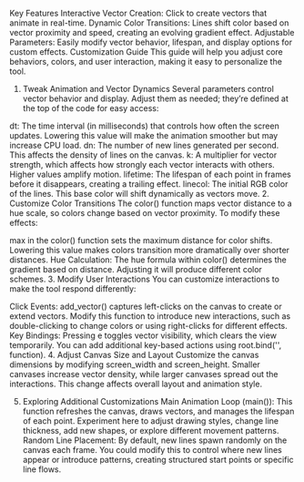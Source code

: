 Key Features
Interactive Vector Creation: Click to create vectors that animate in real-time.
Dynamic Color Transitions: Lines shift color based on vector proximity and speed, creating an evolving gradient effect.
Adjustable Parameters: Easily modify vector behavior, lifespan, and display options for custom effects.
Customization Guide
This guide will help you adjust core behaviors, colors, and user interaction, making it easy to personalize the tool.

1. Tweak Animation and Vector Dynamics
Several parameters control vector behavior and display. Adjust them as needed; they’re defined at the top of the code for easy access:

dt: The time interval (in milliseconds) that controls how often the screen updates. Lowering this value will make the animation smoother but may increase CPU load.
dn: The number of new lines generated per second. This affects the density of lines on the canvas.
k: A multiplier for vector strength, which affects how strongly each vector interacts with others. Higher values amplify motion.
lifetime: The lifespan of each point in frames before it disappears, creating a trailing effect.
linecol: The initial RGB color of the lines. This base color will shift dynamically as vectors move.
2. Customize Color Transitions
The color() function maps vector distance to a hue scale, so colors change based on vector proximity. To modify these effects:

max in the color() function sets the maximum distance for color shifts. Lowering this value makes colors transition more dramatically over shorter distances.
Hue Calculation: The hue formula within color() determines the gradient based on distance. Adjusting it will produce different color schemes.
3. Modify User Interactions
You can customize interactions to make the tool respond differently:

Click Events: add_vector() captures left-clicks on the canvas to create or extend vectors. Modify this function to introduce new interactions, such as double-clicking to change colors or using right-clicks for different effects.
Key Bindings: Pressing e toggles vector visibility, which clears the view temporarily. You can add additional key-based actions using root.bind('<key>', function).
4. Adjust Canvas Size and Layout
Customize the canvas dimensions by modifying screen_width and screen_height. Smaller canvases increase vector density, while larger canvases spread out the interactions. This change affects overall layout and animation style.

5. Exploring Additional Customizations
Main Animation Loop (main()): This function refreshes the canvas, draws vectors, and manages the lifespan of each point. Experiment here to adjust drawing styles, change line thickness, add new shapes, or explore different movement patterns.
Random Line Placement: By default, new lines spawn randomly on the canvas each frame. You could modify this to control where new lines appear or introduce patterns, creating structured start points or specific line flows.
